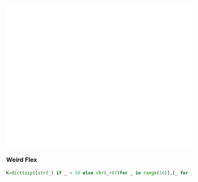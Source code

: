 [//]: # (https://github.com/lowlighter/metrics/blob/master/.github/readme/partials/documentation/setup/action.md)
[//]: # (yeah, go give it a read.. lul)

![Metrics](/github-metrics.svg)

### Weird Flex
```python
K=dict(zip([str(_) if _ < 10 else chr(_+87)for _ in range(16)],[_ for _ in range(16)]));print("".join([chr(sum([(K[c]<<_<<_<<_<<_)for _, c in enumerate("4834434b5221"[i:i+2][::-1])]))for i in range(0,len("4834434b5221"),2)]))
```
